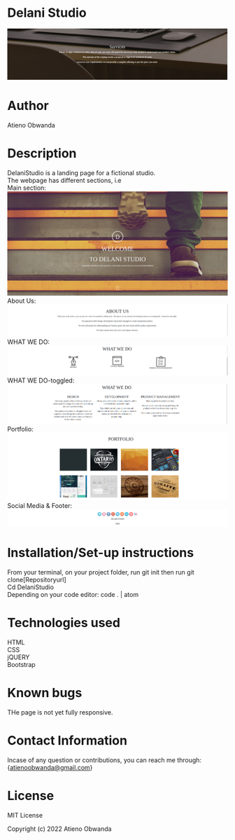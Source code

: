 # Delani Studio
![Alt text](./screenshots/description.png?raw=true "Optional Title")
# Author
Atieno Obwanda
# Description
DelaniStudio is a landing page for a fictional studio.</br>
The webpage has different sections, i.e</br> 
Main section:</br>
![Alt text](./screenshots/main.png?raw=true "Optional Title")
About Us:</br> 
![Alt text](./screenshots/abt.png?raw=true "Optional Title")
WHAT WE DO: </br>
![Alt text](./screenshots/what.png?raw=true "Optional Title")
WHAT WE DO-toggled: </br>
![Alt text](./screenshots/whatwe.png?raw=true "Optional Title")
Portfolio:</br>
![Alt text](./screenshots/portfolio.png?raw=true "Optional Title")
Social Media & Footer:</br>
![Alt text](./screenshots/social.png?raw=true "Optional Title")
# Installation/Set-up instructions
From your terminal, on your project folder, run git init then run git clone[Repositoryurl]</br>
Cd DelaniStudio</br>
Depending on your code editor: code . | atom </br>
# Technologies used
HTML</br>
CSS</br>
jQUERY</br>
Bootstrap</br>
# Known bugs
THe page is not yet fully responsive.

# Contact Information
Incase of any question or contributions, you can reach me through:{atienoobwanda@gmail.com}

# License
MIT License

Copyright (c) 2022 Atieno Obwanda
